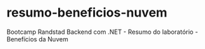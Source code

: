 # resumo-beneficios-nuvem
Bootcamp Randstad Backend com .NET - Resumo do laboratório - Benefícios da Nuvem
